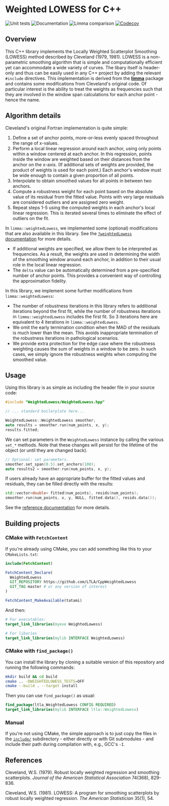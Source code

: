 # Weighted LOWESS for C++

![Unit tests](https://github.com/LTLA/CppWeightedLowess/actions/workflows/run-tests.yaml/badge.svg)
![Documentation](https://github.com/LTLA/CppWeightedLowess/actions/workflows/doxygenate.yaml/badge.svg)
![Limma comparison](https://github.com/LTLA/CppWeightedLowess/actions/workflows/compare-limma.yaml/badge.svg)
[![Codecov](https://codecov.io/gh/LTLA/CppWeightedLowess/branch/master/graph/badge.svg?token=GBHWVK9MFY)](https://codecov.io/gh/LTLA/CppWeightedLowess)

## Overview

This C++ library implements the Locally Weighted Scatterplot Smoothing (LOWESS) method described by Cleveland (1979, 1981).
LOWESS is a non-parametric smoothing algorithm that is simple and computationally efficient yet can accommodate a wide variety of curves.
The libary itself is header-only and thus can be easily used in any C++ project by adding the relevant `#include` directives.
This implementation is derived from the [**limma**](https://bioconductor.org/packages/limma/) package and contains some modifications from Cleveland's original code.
Of particular interest is the ability to treat the weights as frequencies such that they are involved in the window span calculations for each anchor point - hence the name.

## Algorithm details

Cleveland's original Fortran implementation is quite simple:

1. Define a set of anchor points, more-or-less evenly spaced throughout the range of x-values.
2. Perform a local linear regression around each anchor, using only points within a window centered at each anchor.
In this regression, points inside the window are weighted based on their distances from the anchor on the x-axis.
(If additional sets of weights are provided, the product of weights is used for each point.)
Each anchor's window must be wide enough to contain a given proportion of all points.
4. Interpolate to obtain smoothed values for all points in between two anchors.
5. Compute a robustness weight for each point based on the absolute value of its residual from the fitted value.
Points with very large residuals are considered outliers and are assigned zero weight.
6. Repeat steps 1-5 using the computed weights in each anchor's local linear regression.
This is iterated several times to eliminate the effect of outliers on the fit.

In `limma::weightedLowess`, we implemented some (optional) modifications that are also available in this library.
See the [`?weightedLowess` documentation](https://rdrr.io/bioc/limma/man/weightedLowess.html) for more details.

- If additional weights are specified, we allow them to be interpreted as frequencies.
As a result, the weights are used in determining the width of the smoothing window around each anchor, in addition to their usual role in the local linear regression.
- The `delta` value can be automatically determined from a pre-specified number of anchor points.
This provides a convenient way of controlling the approximation fidelity.

In this library, we implement some further modifications from `limma::weightedLowess`:

- The number of robustness iterations in this library refers to additional iterations beyond the first fit,
while the number of robustness iterations in `limma::weightedLowess` includes the first fit.
So 3 iterations here are equivalent to 4 iterations in `limma::weightedLowess`.
- We omit the early termination condition when the MAD of the residuals is much lower than the mean.
This avoids inappropriate termination of the robustness iterations in pathological scenarios.
- We provide extra protection for the edge case where the robustness weighting causes the sum of weights in a window to be zero.
In such cases, we simply ignore the robustness weights when computing the smoothed value.

## Usage

Using this library is as simple as including the header file in your source code:

```cpp
#include "WeightedLowess/WeightedLowess.hpp"

// ... standard boilerplate here...

WeightedLowess::WeightedLowess smoother;
auto results = smoother.run(num_points, x, y);
results.fitted;
```

We can set parameters in the `WeightedLowess` instance by calling the various `set_*` methods.
Note that these changes will persist for the lifetime of the object (or until they are changed back).

```cpp
// Optional: set parameters.
smoother.set_span(0.5).set_anchors(100);
auto results2 = smoother.run(num_points, x, y);
```

If users already have an appropriate buffer for the fitted values and residuals, they can be filled directly with the results:

```cpp
std::vector<double> fitted(num_points), resids(num_points);
smoother.run(num_points, x, y, NULL, fitted.data(), resids.data());
```

See the [reference documentation](https://ltla.github.io/CppWeightedLowess) for more details.

## Building projects

### CMake with `FetchContent`

If you're already using CMake, you can add something like this to your `CMakeLists.txt`:

```cmake
include(FetchContent)

FetchContent_Declare(
  WeightedLowess 
  GIT_REPOSITORY https://github.com/LTLA/CppWeightedLowess
  GIT_TAG master # or any version of interest
)

FetchContent_MakeAvailable(tatami)
```

And then:

```cmake
# For executables:
target_link_libraries(myexe WeightedLowess)

# For libaries
target_link_libraries(mylib INTERFACE WeightedLowess)
```

### CMake with `find_package()`

You can install the library by cloning a suitable version of this repository and running the following commands:

```sh
mkdir build && cd build
cmake .. -DWEIGHTEDLOWESS_TESTS=OFF
cmake --build . --target install
```

Then you can use `find_package()` as usual:

```cmake
find_package(ltla_WeightedLowess CONFIG REQUIRED)
target_link_libraries(mylib INTERFACE ltla::WeightedLowess)
```

### Manual

If you're not using CMake, the simple approach is to just copy the files in the [`include/`](include) subdirectory - 
either directly or with Git submodules - and include their path during compilation with, e.g., GCC's `-I`.

## References 

Cleveland, W.S. (1979).
Robust locally weighted regression and smoothing scatterplots. 
_Journal of the American Statistical Association_ 74(368), 829-836.

Cleveland, W.S. (1981). 
LOWESS: A program for smoothing scatterplots by robust locally weighted regression. 
_The American Statistician_ 35(1), 54.
